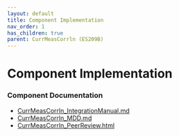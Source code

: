 ```yaml
---
layout: default
title: Component Implementation
nav_order: 1
has_children: true
parent: CurrMeasCorrln (ES209B)
---
```

# Component Implementation
### Component Documentation

- [CurrMeasCorrln_IntegrationManual.md](doc/CurrMeasCorrln_IntegrationManual.md)
- [CurrMeasCorrln_MDD.md](doc/CurrMeasCorrln_MDD.md)
- [CurrMeasCorrln_PeerReview.html](doc/CurrMeasCorrln_PeerReview.html)

